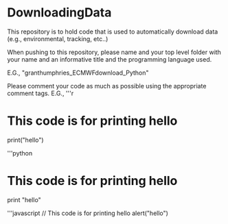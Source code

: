 # DownloadingData
This repository is to hold code that is used to automatically download data (e.g., environmental, tracking, etc..)

When pushing to this repository, please name and your top level folder with your name and an informative title and the programming language used.

E.G., "granthumphries_ECMWFdownload_Python"

Please comment your code as much as possible using the appropriate comment tags.
E.G., 
'''r
  # This code is for printing hello
  print("hello")
  
'''python
  # This code is for printing hello
  print "hello"

'''javascript
  // This code is for printing hello
  alert("hello")


